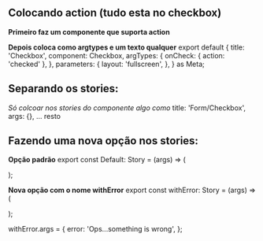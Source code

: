 ## Colocando action (tudo esta no checkbox)

**Primeiro faz um componente que suporta action**

**Depois coloca como argtypes e um texto qualquer**
export default {
  title: 'Checkbox',
  component: Checkbox,
  argTypes: {
    onCheck: { action: 'checked' },
  },
  parameters: {
    layout: 'fullscreen',
  },
} as Meta;


## Separando os stories:

*Só colcoar nos stories do componente algo como*
title: 'Form/Checkbox',
args: {},
... resto


## Fazendo uma nova opção nos stories:

**Opção padrão**
export const Default: Story<TextFieldProps> = (args) => (
  <div style={{ maxWidth: 300, padding: 15 }}>
    <TextField {...args} />
  </div>
);

**Nova opção com o nome withError**
export const withError: Story<TextFieldProps> = (args) => (
  <div style={{ maxWidth: 300, padding: 15 }}>
    <TextField {...args} />
  </div>
);

withError.args = {
  error: 'Ops...something is wrong',
};

